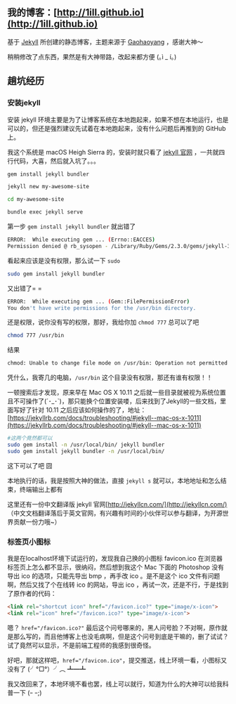 ## 我的博客：[http://1ilI.github.io](http://1ilI.github.io)

基于 [Jekyll](https://jekyllrb.com/) 所创建的静态博客，主题来源于 [Gaohaoyang](https://github.com/Gaohaoyang/gaohaoyang.github.io) ，感谢大神～  

稍稍修改了点东西，果然是有大神带路，改起来都方便 (｡ì _ í｡)

## 趟坑经历
### 安装jekyll
安装 jekyll 环境主要是为了让博客系统在本地跑起来，如果不想在本地运行，也是可以的，但还是强烈建议先试着在本地跑起来，没有什么问题后再推到的 GitHub 上。

我这个系统是 macOS Heigh Sierra 的，安装时就只看了 [jekyll 官网](https://jekyllrb.com/) ，一共就四行代码，大喜，然后就入坑了。。。

```bash
gem install jekyll bundler

jekyll new my-awesome-site

cd my-awesome-site

bundle exec jekyll serve
```

第一步 `gem install jekyll bundler` 就出错了

```bash
ERROR:  While executing gem ... (Errno::EACCES)
Permission denied @ rb_sysopen - /Library/Ruby/Gems/2.3.0/gems/jekyll-3.7.3/.rubocop.yml
```

看起来应该是没有权限，那么试一下 `sudo`

```bash
sudo gem install jekyll bundler
```

又出错了= =

```bash
ERROR:  While executing gem ... (Gem::FilePermissionError)
You don't have write permissions for the /usr/bin directory.
```

还是权限，说你没有写的权限，那好，我给你加 `chmod 777` 总可以了吧

```bash
chmod 777 /usr/bin
```

结果

```bash
chmod: Unable to change file mode on /usr/bin: Operation not permitted
```

凭什么，我寄几的电脑，`/usr/bin`  这个目录没有权限，那还有谁有权限！！

一顿搜索后才发现，原来早在 Mac OS X 10.11 之后就一些目录就被视为系统位置且不可操作了(´･_･`)，那只能换个位置安装喽，后来找到了Jekyll的一些文档，里面写好了针对 10.11 之后应该如何操作的了，地址： [https://jekyllrb.com/docs/troubleshooting/#jekyll--mac-os-x-1011](https://jekyllrb.com/docs/troubleshooting/#jekyll--mac-os-x-1011)

```bash
#这两个竟然都可以
sudo gem install -n /usr/local/bin/ jekyll bundler
sudo gem install jekyll bundler -n /usr/local/bin/
```

这下可以了吧  囧

本地执行的话，我是按照大神的做法，直接 `jekyll s` 就可以，本地地址和怎么结束，终端输出上都有

这里还有一份中文翻译版 jekyll 官网[http://jekyllcn.com/](http://jekyllcn.com/) （中文文档翻译落后于英文官网，有兴趣有时间的小伙伴可以参与翻译，为开源世界贡献一份力哦~）


### 标签页小图标
我是在localhost环境下试运行的，发现我自己换的小图标 favicon.ico 在浏览器标签页上怎么都不显示，很纳闷，然后想到我这个 Mac 下面的 Photoshop 没有导出 ico 的选项，只能先导出 bmp ，再手改 ico 。是不是这个 ico 文件有问题啊，然后又找了个在线转 ico 的网站，导出 ico ，再试一次，还是不行，于是找到了原作者的代码：

```html
<link rel="shortcut icon" href="/favicon.ico?" type="image/x-icon">
<link rel="icon" href="/favicon.ico?" type="image/x-icon">
```

嗯？ ` href="/favicon.ico?" ` 最后这个问号哪来的，黑人问号脸？不对啊，原作就是那么写的，而且他博客上也没毛病啊，但是这个问号到底是干嘛的，删了试试？试了竟然可以显示，不是前端工程师的我感到很奇怪。

好吧，那就这样吧，` href="/favicon.ico" `，提交推送，线上环境一看，小图标又没有了
(╯°□°）╯︵ ┻━┻ 

我又改回来了，本地环境不看也罢，线上可以就行，知道为什么的大神可以给我科普一下 (ｰ ｰ;)

